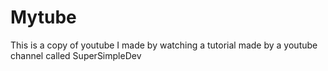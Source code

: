 # Mytube
This is a copy of youtube I made by watching a tutorial made by a youtube channel called SuperSimpleDev
